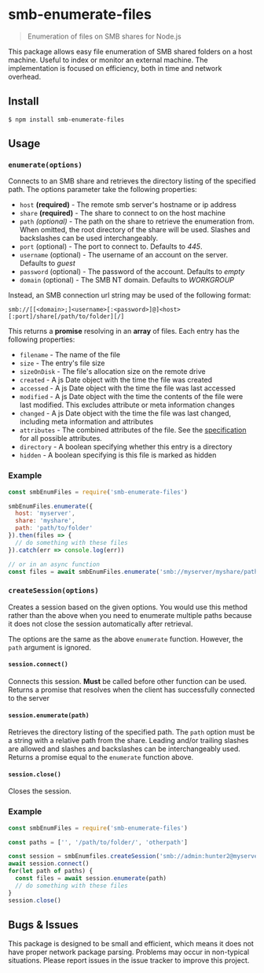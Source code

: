 # smb-enumerate-files
> Enumeration of files on SMB shares for Node.js

This package allows easy file enumeration of SMB shared folders on a host machine. Useful to index or monitor an external machine. The implementation is focused on efficiency, both in time and network overhead.

## Install
```
$ npm install smb-enumerate-files
```

## Usage
### `enumerate(options)`
Connects to an SMB share and retrieves the directory listing of the specified path. The options parameter take the following properties:

- `host` **(required)** - The remote smb server's hostname or ip address
- `share` **(required)** - The share to connect to on the host machine
- `path` *(optional)* - The path on the share to retrieve the enumeration from. When omitted, the root directory of the share will be used. Slashes and backslashes can be used interchangeably.
- `port` (optional) - The port to connect to. Defaults to *445*.
- `username` (optional) - The username of an account on the server. Defaults to *guest*
- `password` (optional) - The password of the account. Defaults to *empty*
- `domain` (optional) - The SMB NT domain. Defaults to *WORKGROUP*

Instead, an SMB connection url string may be used of the following format:

`smb://[[<domain>;]<username>[:<password>]@]<host>[:port]/share[/path/to/folder][/]`

This returns a **promise** resolving in an **array** of files. Each entry has the following properties:

- `filename` - The name of the file
- `size` - The entry's file size
- `sizeOnDisk` - The file's allocation size on the remote drive
- `created` - A js Date object with the time the file was created
- `accessed` - A js Date object with the time the file was last accessed
- `modified` - A js Date object with the time the contents of the file were last modified. This excludes attribute or meta information changes
- `changed` - A js Date object with the time the file was last changed, including meta information and attributes
- `attributes` - The combined attributes of the file. See the [specification](https://msdn.microsoft.com/en-us/library/cc232110.aspx) for all possible attributes.
- `directory` - A boolean specifying whether this entry is a directory
- `hidden` - A boolean specifying is this file is marked as hidden

### Example
```js
const smbEnumFiles = require('smb-enumerate-files') 

smbEnumFiles.enumerate({
  host: 'myserver',
  share: 'myshare',
  path: 'path/to/folder'
}).then(files => {
  // do something with these files
}).catch(err => console.log(err))

// or in an async function
const files = await smbEnumFiles.enumerate('smb://myserver/myshare/path/')
```

### `createSession(options)`
Creates a session based on the given options. You would use this method rather than the above when you need to enumerate multiple paths because it does not close the session automatically after retrieval.

The options are the same as the above `enumerate` function. However, the `path` argument is ignored.

#### `session.connect()`
Connects this session. **Must** be called before other function can be used. Returns a promise that resolves when the client has successfully connected to the server

#### `session.enumerate(path)`
Retrieves the directory listing of the specified path. The `path` option must be a string with a relative path from the share. Leading and/or trailing slashes are allowed and slashes and backslashes can be interchangeably used. Returns a promise equal to the `enumerate` function above.

#### `session.close()`
Closes the session.

### Example
```js
const smbEnumFiles = require('smb-enumerate-files')

const paths = ['', '/path/to/folder/', 'otherpath']

const session = smbEnumfiles.createSession('smb://admin:hunter2@myserver/myshare')
await session.connect()
for(let path of paths) {
  const files = await session.enumerate(path)
  // do something with these files
}
session.close()
```

## Bugs & Issues

This package is designed to be small and efficient, which means it does not have proper network package parsing. Problems may occur in non-typical situations. Please report issues in the issue tracker to improve this project.
